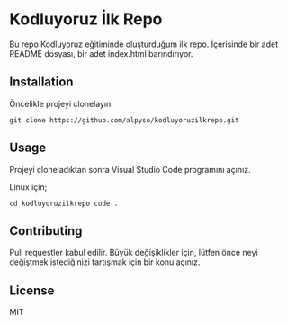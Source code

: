 # Kodluyoruz İlk Repo

Bu repo Kodluyoruz eğitiminde oluşturduğum ilk repo. İçerisinde bir adet README dosyası, bir adet index.html barındırıyor.

## Installation 

Öncelikle projeyi clonelayın. 

 ``git clone https://github.com/alpyso/kodluyoruzilkrepo.git``

## Usage 

Projeyi cloneladıktan sonra Visual Studio Code programını açınız. 

Linux için;

`cd kodluyoruzilkrepo
code .`

## Contributing 

Pull requestler kabul edilir. Büyük değişiklikler için, lütfen önce neyi değiştmek istediğinizi tartışmak için bir konu açınız. 

## License 

MIT


